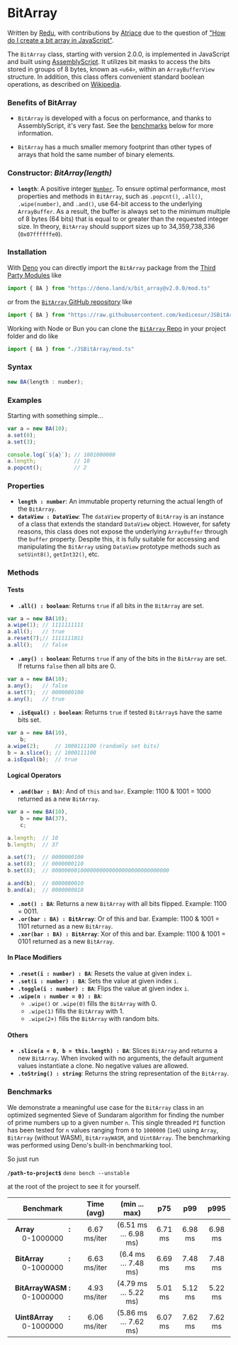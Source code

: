# **BitArray**

Written by [Redu](https://stackoverflow.com/users/4543207/redu), with contributions by [Atriace](https://stackoverflow.com/users/923972/atriace) due to the question of ["How do I create a bit array in JavaScript"](https://stackoverflow.com/questions/6972717/how-do-i-create-bit-array-in-javascript/73993403#answer-73993403).

The `BitArray` class, starting with version 2.0.0, is implemented in JavaScript and built using [AssemblyScript](https://www.assemblyscript.org/). It utilizes bit masks to access the bits stored in groups of 8 bytes, known as `<u64>`, within an `ArrayBufferView` structure. In addition, this class offers convenient standard boolean operations, as described on [Wikipedia](https://en.wikipedia.org/wiki/Bit_array#Basic_operations).


### **Benefits of BitArray**

- `BitArray` is developed with a focus on performance, and thanks to AssemblyScript, it's very fast. See the [benchmarks](#benchmarks) below for more information.

- `BitArray` has a much smaller memory footprint than other types of arrays that hold the same number of binary elements.

### **Constructor:** *BitArray(length)*

* **`length`**: A positive integer [`Number`](https://developer.mozilla.org/en-US/docs/Web/JavaScript/Reference/Global_Objects/Number). To ensure optimal performance, most properties and methods in `BitArray`, such as `.popcnt()`, `.all()`, `.wipe(number)`, and `.and()`, use 64-bit access to the underlying `ArrayBuffer`. As a result, the buffer is always set to the minimum multiple of 8 bytes (64 bits) that is equal to or greater than the requested integer size. In theory, `BitArray` should support sizes up to 34,359,738,336 (`0x07ffffffe0`).

### **Installation**

With [Deno](https://deno.land/) you can directly import the `BitArray` package from the [Third Party Modules](https://deno.land/x/bit_array@v2.0.0) like


```javascript
import { BA } from "https://deno.land/x/bit_array@v2.0.0/mod.ts"
```

or from the [`BitArray` GitHub repository](https://github.com/kedicesur/JSBitArray) like

```javascript
import { BA } from "https://raw.githubusercontent.com/kedicesur/JSBitArray/v2.0.0/mod.ts"
```

Working with Node or Bun you can clone the [`BitArray` Repo](https://github.com/kedicesur/JSBitArray) in your project folder and do like 

```javascript
import { BA } from "./JSBitArray/mod.ts"
```

### **Syntax**

```javascript
new BA(length : number);
```

### **Examples**

Starting with something simple...

```javascript
var a = new BA(10);
a.set(0);
a.set(3);

console.log(`${a}`); // 1001000000
a.length;            // 10
a.popcnt();          // 2
```


### **Properties**

* **`length : number`**: An immutable property returning the actual length of the `BitArray`.
* **`dataView : DataView`**: The `dataView` property of `BitArray` is an instance of a class that extends the standard `DataView` object. However, for safety reasons, this class does not expose the underlying `ArrayBuffer` through the `buffer` property. Despite this, it is fully suitable for accessing and manipulating the `BitArray` using `DataView` prototype methods such as `setUint8()`, `getInt32()`, etc.


### **Methods**

#### Tests
* **`.all() : boolean`**: Returns `true` if all bits in the `BitArray` are set.

```javascript
var a = new BA(10);
a.wipe(1); // 1111111111
a.all();   // true
a.reset(7);// 1111111011
a.all();   // false 
```

* **`.any() : boolean`**: Returns `true` if any of the bits in the `BitArray` are set. If returns `false` then all bits are 0.

```javascript
var a = new BA(10);
a.any();   // false
a.set(7);  // 0000000100
a.any();   // true 
```

* **`.isEqual() : boolean`**: Returns `true` if tested `BitArray`s have the same bits set.

```javascript
var a = new BA(10),
    b;
a.wipe(2);     // 1000111100 (randomly set bits)
b = a.slice(); // 1000111100
a.isEqual(b);  // true 
```

#### Logical Operators
* **`.and(bar : BA)`**: And of `this` and `bar`. Example: 1100 & 1001 = 1000 returned as a new `BitArray`.

```javascript
var a = new BA(10),
    b = new BA(37),
    c;

a.length;  // 10
b.length;  // 37

a.set(7);  // 0000000100
a.set(8);  // 0000000110
b.set(8);  // 0000000010000000000000000000000000000

a.and(b);  // 0000000010
b.and(a);  // 0000000010
```

* **`.not() : BA`**: Returns a new `BitArray` with all bits flipped. Example: 1100 = 0011.
* **`.or(bar : BA) : BitArray`**: Or of this and bar. Example: 1100 & 1001 = 1101 returned as a new `BitArray`.
* **`.xor(bar : BA) : BitArray`**: Xor of this and bar. Example: 1100 & 1001 = 0101 returned as a new `BitArray`.

#### In Place Modifiers

* **`.reset(i : number) : BA`**: Resets the value at given index `i`.
* **`.set(i : number) : BA`**: Sets the value at given index `i`.
* **`.toggle(i : number) : BA`**: Flips the value at given index `i`.
* **`.wipe(n : number = 0) : BA`**:
  - `.wipe()` or `.wipe(0)` fills the `BitArray` with 0.
  - `.wipe(1)` fills the `BitArray` with 1.
  - `.wipe(2+)` fills the `BitArray` with random bits.

#### Others

* **`.slice(a = 0, b = this.length) : BA`**: Slices `BitArray` and returns a new `BitArray`. When invoked with no arguments, the default argument values instantiate a clone. No negative values are allowed.
* **`.toString() : string`**: Returns the string representation of the `BitArray`.

### **Benchmarks**

We demonstrate a meaningful use case for the `BitArray` class in an optimized segmented Sieve of Sundaram algorithm for finding the number of prime numbers up to a given number `n`. This single threaded `PI` function has been tested for `n` values ranging from `0` to `1000000` (`1e6`) using `Array`, `BitArray` (without WASM), `BitArrayWASM`, and `Uint8Array`. The benchmarking was performed using Deno's built-in benchmarking tool.

So just run

**`/path-to-project$`** `deno bench --unstable`

at the root of the project to see it for yourself.

Benchmark|Time (avg)|(min ... max)|p75|p99|p995
|:------:|:--------:|:-----------:|:-:|:-:|:-:
**Array&nbsp;&nbsp;&nbsp;&nbsp;&nbsp;&nbsp;&nbsp;&nbsp;&nbsp;&nbsp;&nbsp;&nbsp;&nbsp;&nbsp;&nbsp;&nbsp;&nbsp; :** 0-1000000|6.67 ms/iter|(6.51 ms … 6.98 ms)|6.71 ms|6.98 ms|6.98 ms
**BitArray&nbsp;&nbsp;&nbsp;&nbsp;&nbsp;&nbsp;&nbsp;&nbsp;&nbsp;&nbsp;&nbsp;&nbsp; :** 0-1000000|6.63 ms/iter|(6.4 ms … 7.48 ms) |6.69 ms|7.48 ms|7.48 ms
**BitArrayWASM :** 0-1000000|4.93 ms/iter|(4.79 ms … 5.22 ms)|   5.01 ms|5.12 ms|5.22 ms
**Uint8Array&nbsp;&nbsp;&nbsp;&nbsp;&nbsp;&nbsp;&nbsp; :** 0-1000000 |6.06 ms/iter|(5.86 ms … 7.62 ms)|6.07 ms|7.62 ms|7.62 ms
